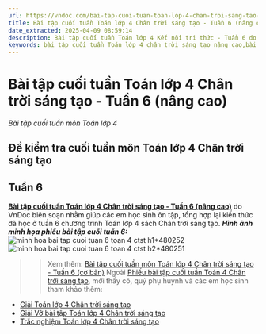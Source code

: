 ```yaml
---
url: https://vndoc.com/bai-tap-cuoi-tuan-toan-lop-4-chan-troi-sang-tao-tuan-6-nang-cao-300256
title: Bài tập cuối tuần Toán lớp 4 Chân trời sáng tạo - Tuần 6 (nâng cao) - Bài tập cuối tuần môn Toán lớp 4 - VnDoc.com
date_extracted: 2025-04-09 08:59:14
description: Bài tập cuối tuần Toán lớp 4 Kết nối tri thức - Tuần 6 do VnDoc biên soạn nhằm giúp các em học sinh ôn tập, tổng hợp lại kiến thức đã học ở tuần 6.
keywords: bài tập cuối tuần Toán lớp 4 chân trời sáng tạo nâng cao,bài tập cuối tuần Toán lớp 4 Chân trời sáng tạo tuần 6,phiếu bài tập Toán lớp 4 tuần 6,Đề kiểm tra cuối tuần môn toán lớp 4 Tuần 6,Đề kiểm tra cuối tuần môn toán lớp 4,giải bài tập Toán lớp 4,bài tập toán lớp 4,bài tập cuối tuần lớp 4,phiếu bài tập cuối tuần lớp 4 môn toán,bài tập cuối tuần lớp 4 chân trời sáng tạo,phiếu bài tập cuối tuần lớp 4,phiếu bài tập tuần 6 ctst
---
```


# Bài tập cuối tuần Toán lớp 4 Chân trời sáng tạo - Tuần 6 \(nâng cao\)
_Bài tập cuối tuần môn Toán lớp 4_
## Đề kiểm tra cuối tuần môn Toán lớp 4 Chân trời sáng tạo
## Tuần 6
[**Bài tập cuối tuần Toán lớp 4 Chân trời sáng tạo - Tuần 6 \(nâng cao\)**](<https://vndoc.com/bai-tap-cuoi-tuan-toan-lop-4-chan-troi-sang-tao-tuan-6-nang-cao-300256>) do VnDoc biên soạn nhằm giúp các em học sinh ôn tập, tổng hợp lại kiến thức đã học ở tuần 6 chương trình Toán lớp 4 sách Chân trời sáng tạo.
_**Hình ảnh minh họa phiếu bài tập cuối tuần 6:**_
![minh hoa bai tap cuoi tuan 6 toan 4 ctst h1*480252](https://i.vdoc.vn/data/image/2023/08/03/minh-hoa-bai-tap-cuoi-tuan-6-toan-4-ctst-h1.png)![minh hoa bai tap cuoi tuan 6 toan 4 ctst h2*480251](https://i.vdoc.vn/data/image/2023/08/03/minh-hoa-bai-tap-cuoi-tuan-6-toan-4-ctst-h2.png)
>> Xem thêm: [Bài tập cuối tuần môn Toán lớp 4 Chân trời sáng tạo - Tuần 6 \(cơ bản\)](<https://vndoc.com/de-kiem-tra-cuoi-tuan-mon-toan-lop-4-tuan-6-de-1-149968>)
Ngoài [Phiếu bài tập cuối tuần Toán 4 Chân trời sáng tạo](<https://vndoc.com/de-kiem-tra-cuoi-tuan-toan4>), mời thầy cô, quý phụ huynh và các em học sinh tham khảo thêm:
  * [Giải Toán lớp 4 Chân trời sáng tạo](<https://vndoc.com/toan-lop-4-chan-troi-sang-tao>)
  * [Giải Vở bài tập Toán lớp 4 Chân trời sáng tạo](<https://vndoc.com/vo-bai-tap-toan-lop-4-chan-troi-sang-tao>)
  * [Trắc nghiệm Toán lớp 4 Chân trời sáng tạo](<https://vndoc.com/trac-nghiem-toan-lop4>)

